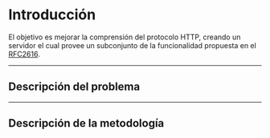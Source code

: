 
# Introducción



El objetivo es mejorar la comprensión del protocolo HTTP, creando un servidor el cual provee un subconjunto de la funcionalidad propuesta en el [RFC2616](https://www.w3.org/Protocols/rfc2616/rfc2616.html).


---
## Descripción del problema



---
## Descripción de la metodología

